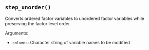 ## `step_unorder()`

Converts ordered factor variables to unordered factor variables while preserving the factor level order.

Arguments:
* `columns`: Character string of variable names to be modified
